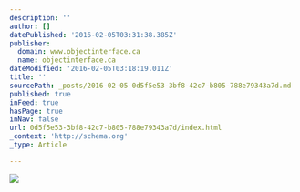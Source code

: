```yaml
---
description: ''
author: []
datePublished: '2016-02-05T03:31:38.385Z'
publisher:
  domain: www.objectinterface.ca
  name: objectinterface.ca
dateModified: '2016-02-05T03:18:19.011Z'
title: ''
sourcePath: _posts/2016-02-05-0d5f5e53-3bf8-42c7-b805-788e79343a7d.md
published: true
inFeed: true
hasPage: true
inNav: false
url: 0d5f5e53-3bf8-42c7-b805-788e79343a7d/index.html
_context: 'http://schema.org'
_type: Article

---
```

![](http://static1.squarespace.com/static/54bb15d7e4b0fee4b026cab0/56b0ea692b8dde3346c17034/56b0ea7e2b8dde3346c17113/1454446404971/img_8100-white-whiteshade-planted.jpg?format=750w)